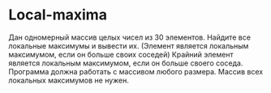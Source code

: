 # Local-maxima
Дан одномерный массив целых чисел из 30 элементов. Найдите все локальные максимумы и вывести их. (Элемент является локальным максимумом, если он больше своих соседей) Крайний элемент является локальным максимумом, если он больше своего соседа. Программа должна работать с массивом любого размера. Массив всех локальных максимумов не нужен.
